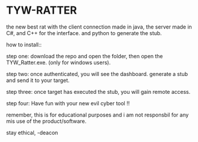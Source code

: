 # TYW-RATTER
the new best rat with the client connection made in java, the server made in C#, and C++ for the interface. and python to generate the stub.

how to install::

step one: download the repo and open the folder, then open the TYW_Ratter.exe. (only for windows users).

step two: once authenticated, you will see the dashboard. generate a stub and send it to your target.

step three: once target has executed the stub, you will gain remote access. 

step four: Have fun with your new evil cyber tool !!

remember, this is for educational purposes and i am not responsbil for any mis use of the product/software.

stay ethical, -deacon
